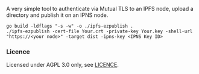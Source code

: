 A very simple tool to authenticate via Mutual TLS to an IPFS node, upload a directory and publish it on an IPNS node.

```shell
go build -ldflags "-s -w" -o ./ipfs-ezpublish .
./ipfs-ezpublish -cert-file Your.crt -private-key Your.key -shell-url "https://<your node>" -target dist -ipns-key <IPNS Key ID>
```

### Licence

Licensed under AGPL 3.0 only, see [LICENCE](LICENCE).